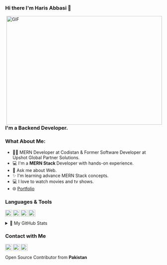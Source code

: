 
### Hi there I'm Haris Abbasi 👋

<img align="right" alt="GIF" src="https://raw.githubusercontent.com/m-hamzashakeel/m-hamzashakeel/master/code.gif" width="500" height="350" />

### I'm a Backend Developer.


### What About Me:
- 🙋‍♂️ MERN Developer at Codistan & Former Software Developer at Upshot Global Partner Solutions.
- 💻 I'm a <b>MERN Stack </b> Developer with hands-on experience.
- 💬 Ask me about Web.
- ✨ I'm learning advance MERN Stack concepts.
- 💻 I love to watch movies and tv shows.
- 🌐 [Portfolio][portfolio]


### Languages & Tools
<img align="left" alt="React.JS" width=22px src="https://cdn.jsdelivr.net/npm/simple-icons@v3/icons/react.svg">
<img align="left" alt="Node.JS" width=22px src="https://img.icons8.com/windows/452/nodejs.png">
<img align="left" alt="MongoDB" width=22px src="https://cdn.jsdelivr.net/npm/simple-icons@v3/icons/javascript.svg">
<img align="left" alt="Javascript" width=22px src="https://cdn.jsdelivr.net/npm/simple-icons@v3/icons/mongodb.svg">
<br>
<br>
<details>
<summary>📝 My GitHub Stats</summary>
<br>

[![haseeb's github stats](https://github-readme-stats.vercel.app/api/?username=HarisAbbasiWork&show_icons=true&title_color=fff&icon_color=79ff97&text_color=9f9f9f&bg_color=151515)

</details>



### Contact with Me

[<img align="left" alt="haseebalisajid | Facebook" width=22px src="https://cdn.jsdelivr.net/npm/simple-icons@v3/icons/facebook.svg">][facebook]
[<img align="left" alt="haseebalisajid | Twitter" width=22px src="https://cdn.jsdelivr.net/npm/simple-icons@v3/icons/twitter.svg">][twitter]
[<img align="left" alt="haseebalisajid | LinkedIn" width=22px src="https://cdn.jsdelivr.net/npm/simple-icons@v3/icons/linkedin.svg">][linkedin]
<br>
<br>
Open Source Contributor from <b>Pakistan<b> 

[twitter]: https://twitter.com/Abbasirock2
[linkedin]: https://www.linkedin.com/in/haris-abbasi-b2368a1b5/
[facebook]: https://www.facebook.com/haris.abbasi.1420/
[portfolio]:https://haris-abbasi-portfolio.herokuapp.com/
